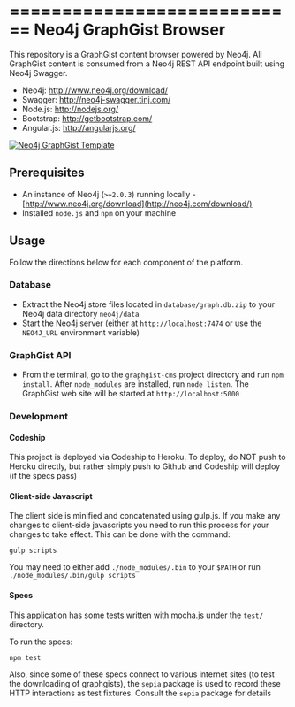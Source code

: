 ============================
Neo4j GraphGist Browser
============================

This repository is a GraphGist content browser powered by Neo4j. All GraphGist content is consumed from a Neo4j REST API endpoint built using Neo4j Swagger.

* Neo4j: http://www.neo4j.org/download/
* Swagger: http://neo4j-swagger.tinj.com/
* Node.js: http://nodejs.org/
* Bootstrap: http://getbootstrap.com/
* Angular.js: http://angularjs.org/

<a href="http://graphgist.herokuapp.com/">![Neo4j GraphGist Template](http://i.imgur.com/2QkbDh2.png?1)</a>

## Prerequisites

* An instance of Neo4j (`>=2.0.3`) running locally - [http://www.neo4j.org/download](http://neo4j.com/download/)
* Installed `node.js` and `npm` on your machine

## Usage

Follow the directions below for each component of the platform.

### Database

* Extract the Neo4j store files located in `database/graph.db.zip` to your Neo4j data directory `neo4j/data`
* Start the Neo4j server (either at `http://localhost:7474` or use the `NEO4J_URL` environment variable)

### GraphGist API

* From the terminal, go to the `graphgist-cms` project directory and run `npm install`.  After `node_modules` are installed, run `node listen`. The GraphGist web site will be started at `http://localhost:5000`

### Development

#### Codeship

This project is deployed via Codeship to Heroku.  To deploy, do NOT push to Heroku directly, but rather simply push to Github and Codeship will deploy (if the specs pass)

#### Client-side Javascript

The client side is minified and concatenated using gulp.js.  If you make any changes to client-side javascripts you need to run this process for your changes to take effect.  This can be done with the command:

    gulp scripts

You may need to either add `./node_modules/.bin` to your `$PATH` or run `./node_modules/.bin/gulp scripts`

#### Specs

This application has some tests written with mocha.js under the `test/` directory.  

To run the specs:

    npm test

Also, since some of these specs connect to various internet sites (to test the downloading of graphgists), the `sepia` package is used to record these HTTP interactions as test fixtures.  Consult the `sepia` package for details

